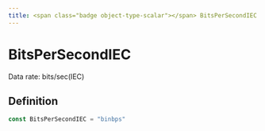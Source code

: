 ```yaml
---
title: <span class="badge object-type-scalar"></span> BitsPerSecondIEC
---
```

# <span class="badge object-type-scalar"></span> BitsPerSecondIEC

Data rate: bits/sec(IEC)

## Definition

```go
const BitsPerSecondIEC = "binbps"
```
